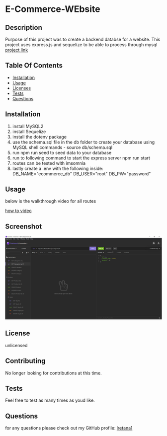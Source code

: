 # E-Commerce-WEbsite
    
## Description
Purpose of this project was to create a backend databse for a website. This project uses express.js and sequelize to be able to process through mysql
[project link](https://github.com/lretana1/E-Commerce-Website)

## Table Of Contents
* [Installation](#user-content-installation)
* [Usage](#user-content-usage)
* [Licenses](#user-content-licenses)
* [Tests](#user-content-tests)
* [Questions](#user-content-questions)
    
## Installation
1. install MySQL2
2. install Sequelize
3. install the dotenv package
4. use the schema.sql file in the db folder to create your database using MySQL shell commands - source db/schema.sql
5. run npm run seed to seed data to your database 
6. run to following command to start the express server npm run start 
7. routes can be tested with imsomnia 
8. lastly create a .env with the following inside: 
DB_NAME="ecommerce_db"
DB_USER="root"
DB_PW="password"

## Usage
below is the walkthrough video for all routes

[how to video](images/Demo.gif)
## Screenshot
![ScreenShot](images/screenshot.png)



## License

unlicensed
    
## Contributing
No longer looking for contributions at this time.
 
## Tests
Feel free to test as many times as youd like.

## Questions
for any questions please check out my GitHub profile: [lretana1](https://github.com/lretana1)  
